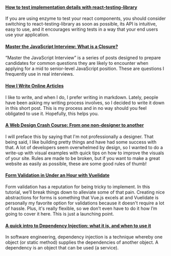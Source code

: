 #### [How to test implementation details with react-testing-library](https://dev.to/mcrowder65/how-to-test-implementation-details-with-react-testing-library-4bln)

If you are using enzyme to test your react components, you should consider switching to react-testing-library as soon as possible, its API is intuitive, easy to use, and it encourages writing tests in a way that your end users use your application.

#### [Master the JavaScript Interview: What is a Closure?](https://medium.com/javascript-scene/master-the-javascript-interview-what-is-a-closure-b2f0d2152b36)

“Master the JavaScript Interview” is a series of posts designed to prepare candidates for common questions they are likely to encounter when applying for a mid to senior-level JavaScript position. These are questions I frequently use in real interviews.

#### [How I Write Online Articles](https://dev.to/azure/how-i-write-online-articles-1lfb)

I like to write, and when I do, I prefer writing in markdown. Lately, people have been asking my writing process involves, so I decided to write it down in this short post. This is my process and in no way should you feel obligated to use it. Hopefully, this helps you.

#### [A Web Design Crash Course: From one non-designer to another](https://dev.to/aspittel/a-web-design-crash-course-from-one-non-designer-to-another-2o2m)

I will preface this by saying that I'm not professionally a designer. That being said, I like building pretty things and have had some success with that. A lot of developers seem overwhelmed by design, so I wanted to do a write-up with visual examples with quick tips on how to improve the visuals of your site. Rules are made to be broken, but if you want to make a great website as easily as possible, these are some good rules of thumb!

#### [Form Validation in Under an Hour with Vuelidate](https://css-tricks.com/form-validation-in-under-an-hour-with-vuelidate/)

Form validation has a reputation for being tricky to implement. In this tutorial, we’ll break things down to alleviate some of that pain. Creating nice abstractions for forms is something that Vue.js excels at and Vuelidate is personally my favorite option for validations because it doesn't require a lot of hassle. Plus, it's really flexible, so we don’t even have to do it how I’m going to cover it here. This is just a launching point.

#### [A quick intro to Dependency Injection: what it is, and when to use it](https://medium.freecodecamp.org/a-quick-intro-to-dependency-injection-what-it-is-and-when-to-use-it-7578c84fa88f)

In software engineering, dependency injection is a technique whereby one object (or static method) supplies the dependencies of another object. A dependency is an object that can be used (a service).